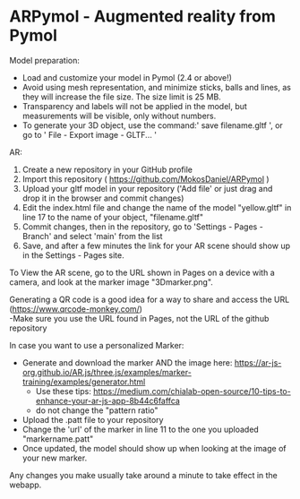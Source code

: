 # ARPymol - Augmented reality from Pymol

  Model preparation:
  - Load and customize your model in Pymol (2.4 or above!)
  - Avoid using mesh representation, and minimize sticks, balls and lines, as they will increase the file size. The size limit is 25 MB.
  - Transparency and labels will not be applied in the model, but measurements will be visible, only without numbers.
  - To generate your 3D object, use the command:' save filename.gltf ', or go to ' File - Export image - GLTF... '
 
  AR:
  1. Create a new repository in your GitHub profile
  2. Import this repository ( https://github.com/MokosDaniel/ARPymol )
  3. Upload your gltf model in your repository ('Add file' or just drag and drop it in the browser and commit changes)
  4. Edit the index.html file and change the name of the model "yellow.gltf" in line 17 to the name of your object, "filename.gltf"
  5. Commit changes, then in the repository, go to 'Settings - Pages - Branch' and select 'main' from the list
  6. Save, and after a few minutes the link for your AR scene should show up in the Settings - Pages site.
 
To View the AR scene, go to the URL shown in Pages on a device with a camera, and look at the marker image "3Dmarker.png".

Generating a QR code is a good idea for a way to share and access the URL (https://www.qrcode-monkey.com/)  
    -Make sure you use the URL found in Pages, not the URL of the github repository
 
 
In case you want to use a personalized Marker:
  - Generate and download the marker AND the image here: https://ar-js-org.github.io/AR.js/three.js/examples/marker-training/examples/generator.html
      - Use these tips: https://medium.com/chialab-open-source/10-tips-to-enhance-your-ar-js-app-8b44c6faffca
      - do not change the "pattern ratio"
  - Upload the .patt file to your repository
  - Change the 'url' of the marker in line 11 to the one you uploaded "markername.patt"
  - Once updated, the model should show up when looking at the image of your new marker.
 
Any changes you make usually take around a minute to take effect in the webapp.
